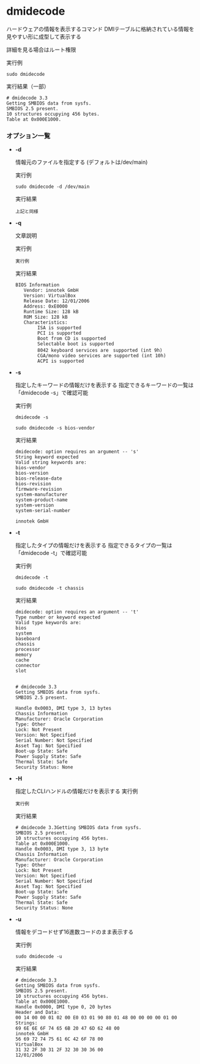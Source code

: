[](ファイル名はコマンド名.md)
# dmidecode
ハードウェアの情報を表示するコマンド
DMIテーブルに格納されている情報を見やすい形に成型して表示する

詳細を見る場合はルート権限


  実行例 [](変更しない)
  
  ```
  sudo dmidecode
  ```


  実行結果（一部）　[](変更しない)


  ```
  # dmidecode 3.3
Getting SMBIOS data from sysfs.
SMBIOS 2.5 present.
10 structures occupying 456 bytes.
Table at 0x000E1000.
  ```


### オプション一覧




- **-d**
  
  情報元のファイルを指定する
  (デフォルトは/dev/main)

  実行例 [](変更しない)
  
  ```
  sudo dmidecode -d /dev/main
  ```


  実行結果　[](変更しない)


  ```
  上記と同様
  ```
- **-q**
  
  文章説明

  実行例 [](変更しない)
  
  ```
  実行例
  ```


  実行結果　[](変更しない)


  ```
  BIOS Information
     Vendor: innotek GmbH
     Version: VirtualBox
     Release Date: 12/01/2006
     Address: 0xE0000
     Runtime Size: 128 kB
     ROM Size: 128 kB
     Characteristics:
          ISA is supported
          PCI is supported
          Boot from CD is supported
          Selectable boot is supported
          8042 keyboard services are　supported (int 9h)
          CGA/mono video services are supported (int 10h)
          ACPI is supported
  ```
- **-s**
  
  指定したキーワードの情報だけを表示する
  指定できるキーワードの一覧は「dmidecode -s」で確認可能

  実行例 [](変更しない)
  
  ```
  dmidecode -s

  sudo dmidecode -s bios-vendor
  ```


  実行結果　[](変更しない)


  ```
  dmidecode: option requires an argument -- 's'
  String keyword expected
  Valid string keywords are:
  bios-vendor
  bios-version
  bios-release-date
  bios-revision
  firmware-revision
  system-manufacturer
  system-product-name
  system-version
  system-serial-number

  innotek GmbH
  ```
- **-t**
  
  指定したタイプの情報だけを表示する
  指定できるタイプの一覧は「dmidecode -t」で確認可能

  実行例 [](変更しない)
  
  ```
  dmidecode -t

  sudo dmidecode -t chassis
  ```


  実行結果　[](変更しない)


  ```
  dmidecode: option requires an argument -- 't'
  Type number or keyword expected
  Valid type keywords are:
  bios
  system
  baseboard
  chassis
  processor
  memогy
  cache
  connector
  slot


  # dmidecode 3.3
  Getting SMBIOS data from sysfs.
  SMBIOS 2.5 present.
  
  Handle 0x0003, DMI type 3, 13 bytes
  Chassis Information
  Manufacturer: Oracle Corporation
  Type: Other
  Lock: Not Present
  Version: Not Specified
  Serial Number: Not Specified
  Asset Tag: Not Specified
  Boot-up State: Safe
  Power Supply State: Safe
  Thermal State: Safe
  Security Status: None
  ```
- **-H**
  
  指定したCLIハンドルの情報だけを表示する
  実行例 [](変更しない)
  
  ```
  実行例
  ```


  実行結果　[](変更しない)


  ```
  # dmidecode 3.3Getting SMBIOS data from sysfs.
  SMBIOS 2.5 present.
  10 structures occupying 456 bytes.
  Table at 0x000E1000.
  Handle 0x0003, DMI type 3, 13 byte
  Chassis Information
  Manufacturer: Oracle Corporation
  Type: Other
  Lock: Not Present
  Version: Not Specified
  Serial Number: Not Specified
  Asset Tag: Not Specified
  Boot-up State: Safe
  Power Supply State: Safe
  Thermal State: Safe
  Security Status: None
  ```
- **-u**
  
  情報をデコードせず16進数コードのまま表示する

  実行例 [](変更しない)
  
  ```
  sudo dmidecode -u
  ```


  実行結果　[](変更しない)


  ```
  # dmidecode 3.3
  Getting SMBIOS data from sysfs.
  SMBIOS 2.5 present.
  10 structures occupying 456 bytes.
  Table at 0x000E1000.
  Handle 0x0000, DMI type 0, 20 bytes
  Header and Data:
  00 14 00 00 01 02 00 E0 03 01 90 80 01 48 00 00 00 00 01 00
  Strings:
  69 6E 6E 6F 74 65 6B 20 47 6D 62 48 00
  innotek GmbH
  56 69 72 74 75 61 6C 42 6F 78 00
  VirtualBox
  31 32 2F 30 31 2F 32 30 30 36 00 
  12/01/2006
  ```
